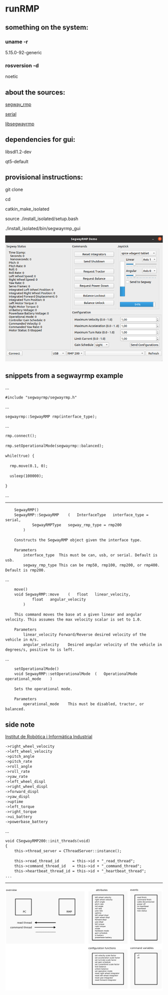 # runRMP

## something on the system:

### uname -r

5.15.0-92-generic

### rosversion -d

noetic

## about the sources:

[segway_rmp](https://github.com/segwayrmp/segway_rmp.git)

[serial](https://github.com/wjwwood/serial.git)

[libsegwayrmp](https://github.com/segwayrmp/libsegwayrmp.git)

## dependencies for gui:

libsdl1.2-dev

qt5-default

## provisional instructions:

git clone

cd 

catkin_make_isolated

source ./install_isolated/setup.bash

./install_isolated/bin/segwayrmp_gui

![segwayRMP DEMO](https://github.com/jpsm-at-deec/runRMP/blob/main/imgs/demo.png?raw=true)

## snippets from a segwayrmp example

...

    #include "segwayrmp/segwayrmp.h"

...

    segwayrmp::SegwayRMP rmp(interface_type);
    
...


    rmp.connect();

    rmp.setOperationalMode(segwayrmp::balanced);
    
    while(true) {
    
      rmp.move(0.1, 0);
      
      usleep(100000);
      
    }
...

--------------------------------------------------------------------------------

        SegwayRMP()
        SegwayRMP::SegwayRMP 	( 	InterfaceType  	interface_type = serial,
        		SegwayRMPType  	segway_rmp_type = rmp200 
        	) 		
        
        Constructs the SegwayRMP object given the interface type.
        
        Parameters
            interface_type	This must be can, usb, or serial. Default is usb.
            segway_rmp_type	This can be rmp50, rmp100, rmp200, or rmp400. Default is rmp200. 

...

        move()
        void SegwayRMP::move 	( 	float  	linear_velocity,
        		float  	angular_velocity 
        	) 		
        
        This command moves the base at a given linear and angular velocity. This assumes the max velocity scalar is set to 1.0.
        
        Parameters
            linear_velocity	Forward/Reverse desired velocity of the vehicle in m/s.
            angular_velocity	Desired angular velocity of the vehicle in degrees/s, positive to is left. 

...

        setOperationalMode()
        void SegwayRMP::setOperationalMode 	( 	OperationalMode  	operational_mode	) 	
        
        Sets the operational mode.
        
        Parameters
            operational_mode	This must be disabled, tractor, or balanced. 

## side note

[Institut de Robòtica i Informàtica Industrial](https://gitlab.iri.upc.edu/labrobotica/drivers/segway_rmp_200/)

    ->right_wheel_velocity
    ->left_wheel_velocity
    ->pitch_angle
    ->pitch_rate
    ->roll_angle
    ->roll_rate
    ->yaw_rate
    ->left_wheel_displ
    ->right_wheel_displ
    ->forward_displ
    ->yaw_displ
    ->uptime
    ->left_torque
    ->right_torque
    ->ui_battery
    ->powerbase_battery

...

    void CSegwayRMP200::init_threads(void)
    {
        this->thread_server = CThreadServer::instance();

        this->read_thread_id      = this->id + "_read_thread";
        this->command_thread_id   = this->id + "_command_thread";
        this->heartbeat_thread_id = this->id + "_heartbeat_thread";
    ...

--------------------------------------------------------------------------------

![schematic](https://github.com/jpsm-at-deec/runRMP/blob/main/imgs/runRMP_drawing2.png?raw=true)


